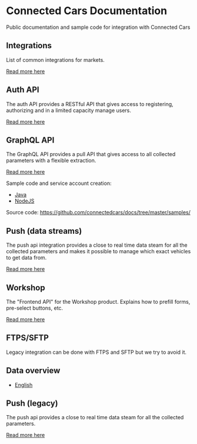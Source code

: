 # Connected Cars Documentation

Public documentation and sample code for integration with Connected Cars

## Integrations

List of common integrations for markets.

[Read more here](./integrations/intro)

## Auth API

The auth API provides a RESTful API that gives access to registering, authorizing and in a limited capacity manage users.

[Read more here](./auth-api.md)

## GraphQL API

The GraphQL API provides a pull API that gives access to all collected parameters with a flexible extraction.

[Read more here](https://api.connectedcars.io/graphql/graphiql/)

Sample code and service account creation:

* [Java](./samples/java/full-example/README.md)
* [NodeJS](./samples/node/README.md)

Source code: https://github.com/connectedcars/docs/tree/master/samples/

## Push (data streams)

The push api integration provides a close to real time data steam for all the collected parameters and makes it possible to manage which exact vehicles to get data from.

[Read more here](./push-v2.md)

## Workshop

The "Frontend API" for the Workshop product. Explains how to prefill forms, pre-select buttons, etc.

[Read more here](./workshop.md)

## FTPS/SFTP

Legacy integration can be done with FTPS and SFTP but we try to avoid it.

## Data overview

* [English](./data-overview/english.md)

## Push (legacy)

The push api provides a close to real time data steam for all the collected parameters.

[Read more here](./push.md)
